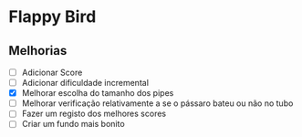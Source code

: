 # Flappy Bird

## Melhorias

 - [ ] Adicionar Score
 - [ ] Adicionar dificuldade incremental
 - [x] Melhorar escolha do tamanho dos pipes
 - [ ] Melhorar verificação relativamente a se o pássaro bateu ou não no tubo
 - [ ] Fazer um registo dos melhores scores
 - [ ] Criar um fundo mais bonito
